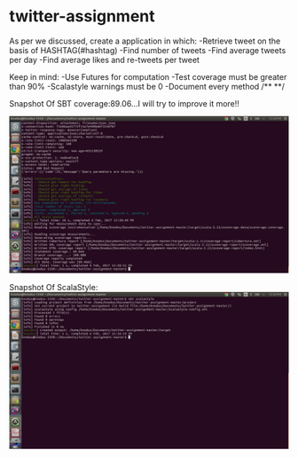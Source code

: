 # twitter-assignment

As per we discussed, create a application in which:
-Retrieve tweet  on the basis of HASHTAG(#hashtag)
-Find number of tweets
-Find average tweets per day
-Find average likes and re-tweets per tweet

Keep in mind:
-Use Futures for computation
-Test coverage must be greater than 90%
-Scalastyle warnings must be 0
-Document every method
/**
**/

Snapshot Of SBT coverage:89.06...I will try to improve it more!!

![alt tag](https://raw.githubusercontent.com/charmygarg/twitter-assignment/master/SnapShotOfSBTCoverage.png)

Snapshot Of ScalaStyle:
![alt tag](https://raw.githubusercontent.com/charmygarg/twitter-assignment/master/SnapshotOfScalastyle.png)
